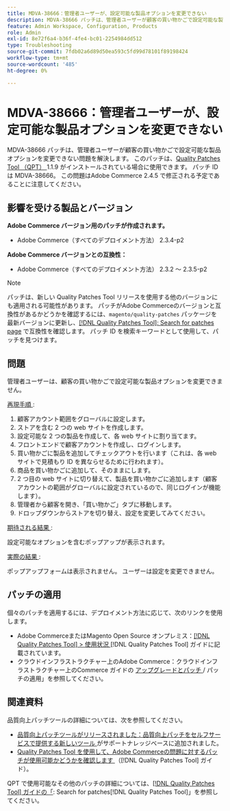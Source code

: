 ```yaml
---
title: MDVA-38666：管理者ユーザーが、設定可能な製品オプションを変更できない
description: MDVA-38666 パッチは、管理者ユーザーが顧客の買い物かごで設定可能な製品オプションを変更できない問題を解決します。 このパッチは、[Quality Patches Tool （QPT） ] （https://experienceleague.adobe.com/ja/docs/commerce-operations/tools/quality-patches-tool/quality-patches-tool-to-self-serve-quality-patches） 1.1.9 がインストールされている場合に利用できます。 パッチ ID は MDVA-38666。 この問題はAdobe Commerce 2.4.5 で修正される予定であることに注意してください。
feature: Admin Workspace, Configuration, Products
role: Admin
exl-id: 8e72f6a4-b36f-4fe4-bc01-2254984dd512
type: Troubleshooting
source-git-commit: 7fdb02a6d89d50ea593c5fd99d78101f89198424
workflow-type: tm+mt
source-wordcount: '485'
ht-degree: 0%

---
```


# MDVA-38666：管理者ユーザーが、設定可能な製品オプションを変更できない

MDVA-38666 パッチは、管理者ユーザーが顧客の買い物かごで設定可能な製品オプションを変更できない問題を解決します。 このパッチは、[Quality Patches Tool （QPT） ](https://experienceleague.adobe.com/ja/docs/commerce-operations/tools/quality-patches-tool/quality-patches-tool-to-self-serve-quality-patches)1.1.9 がインストールされている場合に使用できます。 パッチ ID は MDVA-38666。 この問題はAdobe Commerce 2.4.5 で修正される予定であることに注意してください。

## 影響を受ける製品とバージョン

**Adobe Commerce バージョン用のパッチが作成されます。**

* Adobe Commerce（すべてのデプロイメント方法） 2.3.4-p2

**Adobe Commerce バージョンとの互換性：**

* Adobe Commerce（すべてのデプロイメント方法） 2.3.2 ～ 2.3.5-p2

>[!NOTE]
>
>パッチは、新しい Quality Patches Tool リリースを使用する他のバージョンにも適用される可能性があります。 パッチがAdobe Commerceのバージョンと互換性があるかどうかを確認するには、`magento/quality-patches` パッケージを最新バージョンに更新し、[[!DNL Quality Patches Tool]: Search for patches page](https://experienceleague.adobe.com/ja/docs/commerce-operations/tools/quality-patches-tool/quality-patches-tool-to-self-serve-quality-patches) で互換性を確認します。 パッチ ID を検索キーワードとして使用して、パッチを見つけます。

## 問題

管理者ユーザーは、顧客の買い物かごで設定可能な製品オプションを変更できません。

<u> 再現手順 </u>:

1. 顧客アカウント範囲をグローバルに設定します。
1. ストアを含む 2 つの web サイトを作成します。
1. 設定可能な 2 つの製品を作成して、各 web サイトに割り当てます。
1. フロントエンドで顧客アカウントを作成し、ログインします。
1. 買い物かごに製品を追加してチェックアウトを行います（これは、各 web サイトで見積もり ID を異ならせるために行われます）。
1. 商品を買い物かごに追加して、そのままにします。
1. 2 つ目の web サイトに切り替えて、製品を買い物かごに追加します（顧客アカウントの範囲がグローバルに設定されているので、同じログインが機能します）。
1. 管理者から顧客を開き、「買い物かご」タブに移動します。
1. ドロップダウンからストアを切り替え、設定を変更してみてください。

<u> 期待される結果 </u>:

設定可能なオプションを含むポップアップが表示されます。

<u> 実際の結果 </u>:

ポップアップフォームは表示されません。 ユーザーは設定を変更できません。

## パッチの適用

個々のパッチを適用するには、デプロイメント方法に応じて、次のリンクを使用します。

* Adobe CommerceまたはMagento Open Source オンプレミス：[[!DNL Quality Patches Tool] > 使用状況 ](/help/tools/quality-patches-tool/usage.md) [!DNL Quality Patches Tool] ガイドに記載されています。
* クラウドインフラストラクチャー上のAdobe Commerce：クラウドインフラストラクチャー上のCommerce ガイドの [ アップグレードとパッチ ](https://experienceleague.adobe.com/docs/commerce-cloud-service/user-guide/develop/upgrade/apply-patches.html?lang=ja)/ パッチの適用」を参照してください。

## 関連資料

品質向上パッチツールの詳細については、次を参照してください。

* [ 品質向上パッチツールがリリースされました：品質向上パッチをセルフサービスで提供する新しいツール ](https://experienceleague.adobe.com/ja/docs/commerce-operations/tools/quality-patches-tool/quality-patches-tool-to-self-serve-quality-patches) がサポートナレッジベースに追加されました。
* [Quality Patches Tool を使用して、Adobe Commerceの問題に対するパッチが使用可能かどうかを確認します ](/help/tools/quality-patches-tool/patches-available-in-qpt/check-patch-for-magento-issue-with-magento-quality-patches.md) （[!DNL Quality Patches Tool] ガイド）。

QPT で使用可能なその他のパッチの詳細については、[[!DNL Quality Patches Tool] ガイドの「](https://experienceleague.adobe.com/tools/commerce-quality-patches/index.html?lang=ja): Search for patches[!DNL Quality Patches Tool]」を参照してください。
